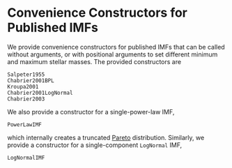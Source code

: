 # Convenience Constructors for Published IMFs
We provide convenience constructors for published IMFs that can be called without arguments, or with positional arguments to set different minimum and maximum stellar masses. The provided constructors are

```@docs
Salpeter1955
Chabrier2001BPL
Kroupa2001
Chabrier2001LogNormal
Chabrier2003
```

We also provide a constructor for a single-power-law IMF,

```@docs
PowerLawIMF
```

which internally creates a truncated [Pareto](https://juliastats.org/Distributions.jl/stable/univariate/#Distributions.Pareto) distribution. Similarly, we provide a constructor for a single-component `LogNormal` IMF,

```@docs
LogNormalIMF
```